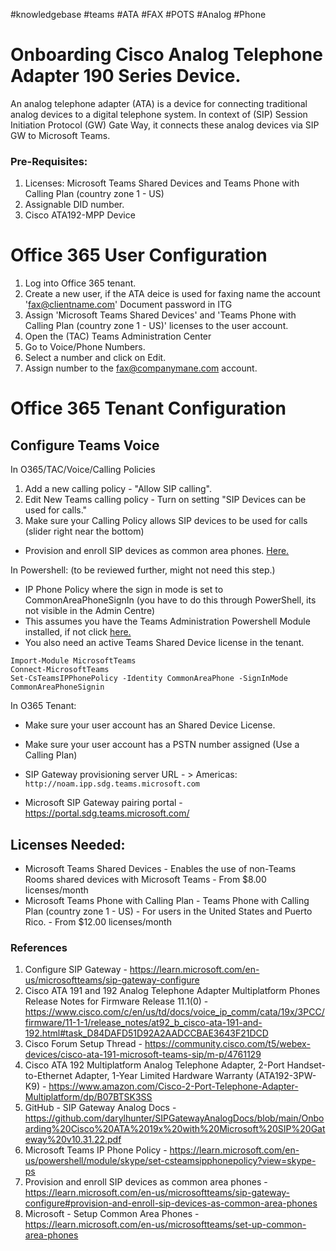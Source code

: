 #knowledgebase  #teams #ATA #FAX #POTS #Analog #Phone

# Onboarding Cisco Analog Telephone Adapter 190 Series Device.
An analog telephone adapter (ATA) is a device for connecting traditional analog devices to a digital telephone system. In context of (SIP) Session Initiation Protocol (GW) Gate Way, it connects these analog devices via SIP GW to Microsoft Teams.

### Pre-Requisites:
1. Licenses: Microsoft Teams Shared Devices and Teams Phone with Calling Plan (country zone 1 - US)
2. Assignable DID number.
3. Cisco ATA192-MPP Device

# Office 365 User Configuration
1. Log into Office 365 tenant.
2. Create a new user, if the ATA deice is used for faxing name the account 'fax@clientname.com' Document password in ITG
3. Assign 'Microsoft Teams Shared Devices' and 'Teams Phone with Calling Plan (country zone 1 - US)' licenses to the user account.
4. Open the (TAC) Teams Administration Center
5. Go to Voice/Phone Numbers.
6. Select a number and click on Edit.
7. Assign number to the fax@companymane.com account.

# Office 365 Tenant Configuration
## Configure Teams Voice

In O365/TAC/Voice/Calling Policies
1. Add a new calling policy - "Allow SIP calling".
2. Edit New Teams calling policy - Turn on setting "SIP Devices can be used for calls."
3. Make sure your Calling Policy allows SIP devices to be used for calls (slider right near the bottom)
- Provision and enroll SIP devices as common area phones. [Here.](https://learn.microsoft.com/en-us/microsoftteams/sip-gateway-configure#provision-and-enroll-sip-devices-as-common-area-phones)

In Powershell: (to be reviewed further, might not need this step.)
- IP Phone Policy where the sign in mode is set to CommonAreaPhoneSignIn (you have to do this through PowerShell, its not visible in the Admin Centre)
- This assumes you have the Teams Administration Powershell Module installed, if not click [here.](https://www.powershellgallery.com/packages/MicrosoftTeams/5.4.0)
- You also need an active Teams Shared Device license in the tenant.
```
Import-Module MicrosoftTeams
Connect-MicrosoftTeams
Set-CsTeamsIPPhonePolicy -Identity CommonAreaPhone -SignInMode CommonAreaPhoneSignin
```
In O365 Tenant:
- Make sure your user account has an Shared Device License.
- Make sure your user account has a PSTN number assigned (Use a Calling Plan)
- SIP Gateway provisioning server URL - > Americas: `http://noam.ipp.sdg.teams.microsoft.com`

- Microsoft SIP Gateway pairing portal - https://portal.sdg.teams.microsoft.com/

## Licenses Needed:
- Microsoft Teams Shared Devices - Enables the use of non-Teams Rooms shared devices with Microsoft Teams - From ‎$8.00‎ ‎licenses‎/month
- Microsoft Teams Phone with Calling Plan‎ - ‎Teams Phone with Calling Plan (country zone 1 - US)‎ - For users in the United States and Puerto Rico. - From ‎$12.00‎ ‎licenses‎/month



### References

1. Configure SIP Gateway - https://learn.microsoft.com/en-us/microsoftteams/sip-gateway-configure
2. Cisco ATA 191 and 192 Analog Telephone Adapter Multiplatform Phones Release Notes for Firmware Release 11.1(0) - https://www.cisco.com/c/en/us/td/docs/voice_ip_comm/cata/19x/3PCC/firmware/11-1-1/release_notes/at92_b_cisco-ata-191-and-192.html#task_D84DAFD51D92A2AADCCBAE3643F21DCD
3. Cisco Forum Setup Thread - https://community.cisco.com/t5/webex-devices/cisco-ata-191-microsoft-teams-sip/m-p/4761129
4. Cisco ATA 192 Multiplatform Analog Telephone Adapter, 2-Port Handset-to-Ethernet Adapter, 1-Year Limited Hardware Warranty (ATA192-3PW-K9) - https://www.amazon.com/Cisco-2-Port-Telephone-Adapter-Multiplatform/dp/B07BTSK3SS
5. GitHub - SIP Gateway Analog Docs - https://github.com/darylhunter/SIPGatewayAnalogDocs/blob/main/Onboarding%20Cisco%20ATA%2019x%20with%20Microsoft%20SIP%20Gateway%20v10.31.22.pdf
6. Microsoft Teams IP Phone Policy -  https://learn.microsoft.com/en-us/powershell/module/skype/set-csteamsipphonepolicy?view=skype-ps
7. Provision and enroll SIP devices as common area phones - https://learn.microsoft.com/en-us/microsoftteams/sip-gateway-configure#provision-and-enroll-sip-devices-as-common-area-phones
8. Microsoft - Setup Common Area Phones - https://learn.microsoft.com/en-us/microsoftteams/set-up-common-area-phones
